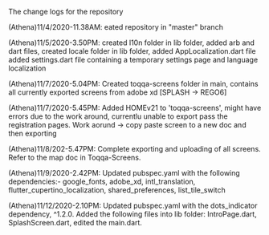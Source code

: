 The change logs for the repository

(Athena)11/4/2020-11.38AM: eated repository in "master" branch

(Athena)11/5/2020-3.50PM: created l10n folder in lib folder, added arb and dart files,
                  created locale folder in lib folder, added AppLocalization.dart file
                  added settings.dart file containing a temporary settings page and language localization

(Athena)11/7/2020-5.04PM: Created toqqa-screens folder in main, contains all currently exported screens from adobe xd [SPLASH -> REGO6]

(Athena)11/7/2020-5.45PM: Added HOMEv21 to 'toqqa-screens', might have errors due to the work around, currentlu unable to export pass the registration pages. Work aorund -> copy paste screen to a new doc and then exporting

(Athena)11/8/202-5.47PM: Complete exporting and uploading of all screens. Refer to the map doc in Toqqa-Screens.

(Athena)11/9/2020-2.42PM: Updated pubspec.yaml with the following dependencies:- google_fonts, adobe_xd, intl_translation, flutter_cupertino_localization, shared_preferences, list_tile_switch

(Athena)11/12/2020-2.10PM: Updated pubspec.yaml with the dots_indicator dependency, ^1.2.0. Added the following files into lib folder: IntroPage.dart, SplashScreen.dart, edited the main.dart.
